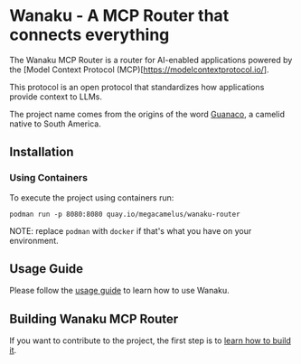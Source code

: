 # Wanaku - A MCP Router that connects everything

The Wanaku MCP Router is a router for AI-enabled applications powered by the [Model Context Protocol (MCP)[https://modelcontextprotocol.io/].

This protocol is an open protocol that standardizes how applications provide context to LLMs. 

The project name comes from the origins of the word [Guanaco](https://en.wikipedia.org/wiki/Guanaco), a camelid native to
South America.

## Installation 

### Using Containers 

To execute the project using containers run: 

```shell
podman run -p 8080:8080 quay.io/megacamelus/wanaku-router
```

NOTE: replace `podman` with `docker` if that's what you have on your environment.

## Usage Guide

Please follow the [usage guide](docs/usage.md) to learn how to use Wanaku.

## Building Wanaku MCP Router

If you want to contribute to the project, the first step is to [learn how to build it](docs/building.md).

